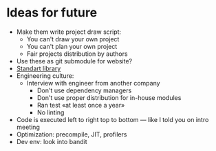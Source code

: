 # Ideas for future

* Make them write project draw script:
  * You can't draw your own project
  * You can't plan your own project
  * Fair projects distribution by authors
* Use these as git submodule for website?
* [Standart library](https://www.youtube.com/watch?v=ypApmOoCRSc)
* Engineering culture:
  * Interview with engineer from another company
    * Don't use dependency managers
    * Don't use proper distribution for in-house modules
    * Ran test «at least once a year»
    * No linting
* Code is executed left to right top to bottom — like I told you on intro meeting
* Optimization: precompile, JIT, profilers
* Dev env: look into bandit 